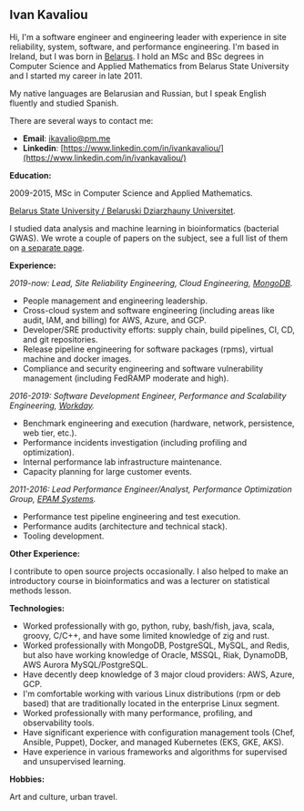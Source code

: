 ## Ivan Kavaliou

Hi, I'm a software engineer and engineering leader with experience in site reliability, system, software,
and performance engineering. I'm based in Ireland, but I was born in [Belarus](https://en.wikipedia.org/wiki/Belarus). I hold an MSc and BSc degrees 
in Computer Science and Applied Mathematics from Belarus State University and I started my career in late 2011.

My native languages are Belarusian and Russian, but I speak English fluently and studied Spanish.

There are several ways to contact me:
- __Email__: ikavalio@pm.me
- __Linkedin__: [https://www.linkedin.com/in/ivankavaliou/](https://www.linkedin.com/in/ivankavaliou/)

__Education:__

2009-2015, MSc in Computer Science and Applied Mathematics.

[Belarus State University / Belaruski Dziarzhauny Universitet](https://bsu.by/).

I studied data analysis and machine learning in bioinformatics (bacterial GWAS). We wrote a couple of papers on the subject, see a full list of them on [a separate page](/pubs).

__Experience:__

_2019-now: Lead, Site Reliability Engineering, Cloud Engineering, [MongoDB](https://www.mongodb.com/)._
- People management and engineering leadership.
- Cross-cloud system and software engineering (including areas like audit, IAM, and billing) for AWS, Azure, and GCP.
- Developer/SRE productivity efforts: supply chain, build pipelines, CI, CD, and git repositories.
- Release pipeline engineering for software packages (rpms), virtual machine and docker images.
- Compliance and security engineering and software vulnerability management (including FedRAMP moderate and high).

_2016-2019: Software Development Engineer, Performance and Scalability Engineering, [Workday](https://www.workday.com/)._
- Benchmark engineering and execution (hardware, network, persistence, web tier, etc.).
- Performance incidents investigation (including profiling and optimization).
- Internal performance lab infrastructure maintenance. 
- Capacity planning for large customer events.

_2011-2016: Lead Performance Engineer/Analyst, Performance Optimization Group, [EPAM Systems](https://www.epam.com/)._
- Performance test pipeline engineering and test execution.
- Performance audits (architecture and technical stack).
- Tooling development.

__Other Experience:__

I contribute to open source projects occasionally. I also helped to make an introductory course in bioinformatics 
and was a lecturer on statistical methods lesson. 

__Technologies:__

- Worked professionally with go, python, ruby, bash/fish, java, scala, groovy, C/C++, and have some limited knowledge of zig and rust.
- Worked professionally with MongoDB, PostgreSQL, MySQL, and Redis, but also have working knowledge of Oracle, MSSQL, Riak, DynamoDB, 
AWS Aurora MySQL/PostgreSQL.
- Have decently deep knowledge of 3 major cloud providers: AWS, Azure, GCP.
- I'm comfortable working with various Linux distributions (rpm or deb based) that are traditionally located in the enterprise Linux segment. 
- Worked professionally with many performance, profiling, and observability tools.
- Have significant experience with configuration management tools (Chef, Ansible, Puppet), Docker, and managed Kubernetes (EKS, GKE, AKS). 
- Have experience in various frameworks and algorithms for supervised and unsupervised learning. 

__Hobbies:__

Art and culture, urban travel.
